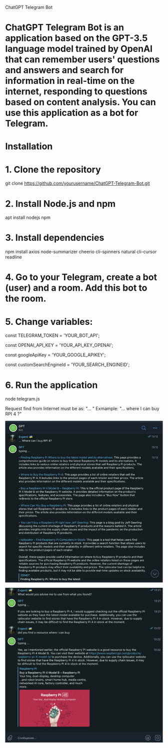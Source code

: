 ChatGPT Telegram Bot

# ChatGPT Telegram Bot is an application based on the GPT-3.5 language model trained by OpenAI that can remember users' questions and answers and search for information in real-time on the internet, responding to questions based on content analysis. You can use this application as a bot for Telegram.

# Installation

# 1. Clone the repository

git clone https://github.com/yourusername/ChatGPT-Telegram-Bot.git

# 2. Install Node.js and npm

apt install nodejs npm

# 3. Install dependencies

npm install  axios node-summarizer cheerio cli-spinners natural cli-cursor readline

# 4. Go to your Telegram, create a bot (user) and a room. Add this bot to the room.

# 5. Change variables:

const TELEGRAM_TOKEN  = 'YOUR_BOT_API';

const OPENAI_API_KEY = 'YOUR_API_KEY_OPENAI';

const googleApiKey = 'YOUR_GOOGLE_APIKEY';

const customSearchEngineId = 'YOUR_SEARCH_ENGINEID';

# 6. Run the application

node telegram.js


Request find from Internet must be as: "... " Exmample: "... where I can buy RPI 4 ?"

![... Where can I buy RPI 4?](https://github.com/EvFoAn/ChatGPT-Telegram-Bot/blob/main/description_first.png)

![What would you advise me to use from what you found?](https://github.com/EvFoAn/ChatGPT-Telegram-Bot/blob/main/description_last.png)
